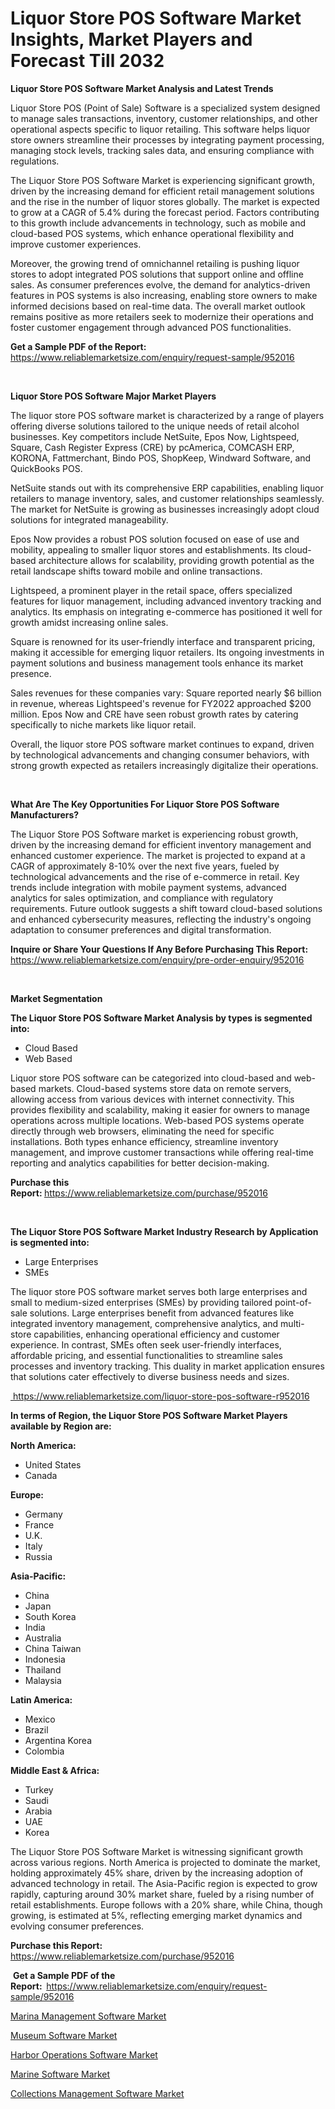 <p><h1>Liquor Store POS Software Market Insights, Market Players and Forecast Till 2032</h1></p><p><strong>Liquor Store POS Software Market Analysis and Latest Trends</strong></p>
<p><p>Liquor Store POS (Point of Sale) Software is a specialized system designed to manage sales transactions, inventory, customer relationships, and other operational aspects specific to liquor retailing. This software helps liquor store owners streamline their processes by integrating payment processing, managing stock levels, tracking sales data, and ensuring compliance with regulations.</p><p>The Liquor Store POS Software Market is experiencing significant growth, driven by the increasing demand for efficient retail management solutions and the rise in the number of liquor stores globally. The market is expected to grow at a CAGR of 5.4% during the forecast period. Factors contributing to this growth include advancements in technology, such as mobile and cloud-based POS systems, which enhance operational flexibility and improve customer experiences. </p><p>Moreover, the growing trend of omnichannel retailing is pushing liquor stores to adopt integrated POS solutions that support online and offline sales. As consumer preferences evolve, the demand for analytics-driven features in POS systems is also increasing, enabling store owners to make informed decisions based on real-time data. The overall market outlook remains positive as more retailers seek to modernize their operations and foster customer engagement through advanced POS functionalities.</p></p>
<p><strong>Get a Sample PDF of the Report:&nbsp;</strong> <a href="https://www.reliablemarketsize.com/enquiry/request-sample/952016?utm_campaign=1901&utm_medium=2&utm_source=Github&utm_content=ia&utm_term=06032025&utm_id=liquor-store-pos-software">https://www.reliablemarketsize.com/enquiry/request-sample/952016</a></p>
<p>&nbsp;</p>
<p><strong>Liquor Store POS Software Major Market Players</strong></p>
<p><p>The liquor store POS software market is characterized by a range of players offering diverse solutions tailored to the unique needs of retail alcohol businesses. Key competitors include NetSuite, Epos Now, Lightspeed, Square, Cash Register Express (CRE) by pcAmerica, COMCASH ERP, KORONA, Fattmerchant, Bindo POS, ShopKeep, Windward Software, and QuickBooks POS.</p><p>NetSuite stands out with its comprehensive ERP capabilities, enabling liquor retailers to manage inventory, sales, and customer relationships seamlessly. The market for NetSuite is growing as businesses increasingly adopt cloud solutions for integrated manageability.</p><p>Epos Now provides a robust POS solution focused on ease of use and mobility, appealing to smaller liquor stores and establishments. Its cloud-based architecture allows for scalability, providing growth potential as the retail landscape shifts toward mobile and online transactions.</p><p>Lightspeed, a prominent player in the retail space, offers specialized features for liquor management, including advanced inventory tracking and analytics. Its emphasis on integrating e-commerce has positioned it well for growth amidst increasing online sales.</p><p>Square is renowned for its user-friendly interface and transparent pricing, making it accessible for emerging liquor retailers. Its ongoing investments in payment solutions and business management tools enhance its market presence.</p><p>Sales revenues for these companies vary: Square reported nearly $6 billion in revenue, whereas Lightspeed's revenue for FY2022 approached $200 million. Epos Now and CRE have seen robust growth rates by catering specifically to niche markets like liquor retail.</p><p>Overall, the liquor store POS software market continues to expand, driven by technological advancements and changing consumer behaviors, with strong growth expected as retailers increasingly digitalize their operations.</p></p>
<p>&nbsp;</p>
<p><strong>What Are The Key Opportunities For Liquor Store POS Software Manufacturers?</strong></p>
<p><p>The Liquor Store POS Software market is experiencing robust growth, driven by the increasing demand for efficient inventory management and enhanced customer experience. The market is projected to expand at a CAGR of approximately 8-10% over the next five years, fueled by technological advancements and the rise of e-commerce in retail. Key trends include integration with mobile payment systems, advanced analytics for sales optimization, and compliance with regulatory requirements. Future outlook suggests a shift toward cloud-based solutions and enhanced cybersecurity measures, reflecting the industry's ongoing adaptation to consumer preferences and digital transformation.</p></p>
<p><strong>Inquire or Share Your Questions If Any Before Purchasing This Report:</strong> <a href="https://www.reliablemarketsize.com/enquiry/pre-order-enquiry/952016?utm_campaign=1901&utm_medium=2&utm_source=Github&utm_content=ia&utm_term=06032025&utm_id=liquor-store-pos-software">https://www.reliablemarketsize.com/enquiry/pre-order-enquiry/952016</a></p>
<p>&nbsp;</p>
<p><strong>Market Segmentation</strong></p>
<p><strong>The Liquor Store POS Software Market Analysis by types is segmented into:</strong></p>
<p><ul><li>Cloud Based</li><li>Web Based</li></ul></p>
<p><p>Liquor store POS software can be categorized into cloud-based and web-based markets. Cloud-based systems store data on remote servers, allowing access from various devices with internet connectivity. This provides flexibility and scalability, making it easier for owners to manage operations across multiple locations. Web-based POS systems operate directly through web browsers, eliminating the need for specific installations. Both types enhance efficiency, streamline inventory management, and improve customer transactions while offering real-time reporting and analytics capabilities for better decision-making.</p></p>
<p><strong>Purchase this Report:&nbsp;</strong><a href="https://www.reliablemarketsize.com/purchase/952016?utm_campaign=1901&utm_medium=2&utm_source=Github&utm_content=ia&utm_term=06032025&utm_id=liquor-store-pos-software">https://www.reliablemarketsize.com/purchase/952016</a></p>
<p>&nbsp;</p>
<p><strong>The Liquor Store POS Software Market Industry Research by Application is segmented into:</strong></p>
<p><ul><li>Large Enterprises</li><li>SMEs</li></ul></p>
<p><p>The liquor store POS software market serves both large enterprises and small to medium-sized enterprises (SMEs) by providing tailored point-of-sale solutions. Large enterprises benefit from advanced features like integrated inventory management, comprehensive analytics, and multi-store capabilities, enhancing operational efficiency and customer experience. In contrast, SMEs often seek user-friendly interfaces, affordable pricing, and essential functionalities to streamline sales processes and inventory tracking. This duality in market application ensures that solutions cater effectively to diverse business needs and sizes.</p></p>
<p><a href="https://www.reliablemarketsize.com/liquor-store-pos-software-r952016?utm_campaign=1901&utm_medium=2&utm_source=Github&utm_content=ia&utm_term=06032025&utm_id=liquor-store-pos-software">&nbsp;https://www.reliablemarketsize.com/liquor-store-pos-software-r952016</a></p>
<p><strong>In terms of Region, the Liquor Store POS Software Market Players available by Region are:</strong></p>
<p>
    <p> <strong> North America: </strong>
        <ul>
            <li>United States</li>
            <li>Canada</li>
        </ul>
        </p> 
    <p> <strong> Europe: </strong>
        <ul>
            <li>Germany</li>
            <li>France</li>
            <li>U.K.</li>
            <li>Italy</li>
            <li>Russia</li>
        </ul>
        </p> 
    <p> <strong> Asia-Pacific: </strong>
        <ul>
            <li>China</li>
            <li>Japan</li>
            <li>South Korea</li>
            <li>India</li>
            <li>Australia</li>
            <li>China Taiwan</li>
            <li>Indonesia</li>
            <li>Thailand</li>
            <li>Malaysia</li>
        </ul>
        </p> 
    <p> <strong> Latin America: </strong>
        <ul>
            <li>Mexico</li>
            <li>Brazil</li>
            <li>Argentina Korea</li>
            <li>Colombia</li>
        </ul>
        </p> 
    <p> <strong> Middle East & Africa: </strong>
        <ul>
            <li>Turkey</li>
            <li>Saudi</li>
            <li>Arabia</li>
            <li>UAE</li>
            <li>Korea</li>
        </ul>
    </p>
    </p>
<p><p>The Liquor Store POS Software Market is witnessing significant growth across various regions. North America is projected to dominate the market, holding approximately 45% share, driven by the increasing adoption of advanced technology in retail. The Asia-Pacific region is expected to grow rapidly, capturing around 30% market share, fueled by a rising number of retail establishments. Europe follows with a 20% share, while China, though growing, is estimated at 5%, reflecting emerging market dynamics and evolving consumer preferences.</p></p>
<p><strong>Purchase this Report: </strong><a href="https://www.reliablemarketsize.com/purchase/952016?utm_campaign=1901&utm_medium=2&utm_source=Github&utm_content=ia&utm_term=06032025&utm_id=liquor-store-pos-software">https://www.reliablemarketsize.com/purchase/952016</a></p>
<p>&nbsp;<strong>Get a Sample PDF of the Report:&nbsp;&nbsp;</strong><a href="https://www.reliablemarketsize.com/enquiry/request-sample/952016?utm_campaign=1901&utm_medium=2&utm_source=Github&utm_content=ia&utm_term=06032025&utm_id=liquor-store-pos-software">https://www.reliablemarketsize.com/enquiry/request-sample/952016</a></p>
<p><strong></strong></p>
<p><p><a href="https://github.com/thapabylers2/Market-Research-Report-List-1/blob/main/marina-management-software-market.md?utm_campaign=1901&utm_medium=2&utm_source=Github&utm_content=ia&utm_term=06032025&utm_id=liquor-store-pos-software">Marina Management Software Market</a></p><p><a href="https://github.com/muskoaizahfi/Market-Research-Report-List-1/blob/main/museum-software-market.md?utm_campaign=1901&utm_medium=2&utm_source=Github&utm_content=ia&utm_term=06032025&utm_id=liquor-store-pos-software">Museum Software Market</a></p><p><a href="https://github.com/ryantindyaiz/Market-Research-Report-List-1/blob/main/harbor-operations-software-market.md?utm_campaign=1901&utm_medium=2&utm_source=Github&utm_content=ia&utm_term=06032025&utm_id=liquor-store-pos-software">Harbor Operations Software Market</a></p><p><a href="https://github.com/spehnluenaru/Market-Research-Report-List-1/blob/main/marine-software-market.md?utm_campaign=1901&utm_medium=2&utm_source=Github&utm_content=ia&utm_term=06032025&utm_id=liquor-store-pos-software">Marine Software Market</a></p><p><a href="https://github.com/motosyuliq/Market-Research-Report-List-1/blob/main/collections-management-software-market.md?utm_campaign=1901&utm_medium=2&utm_source=Github&utm_content=ia&utm_term=06032025&utm_id=liquor-store-pos-software">Collections Management Software Market</a></p></p>